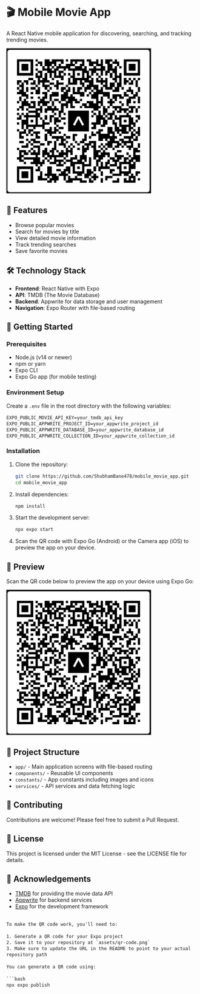 # 🎬 Mobile Movie App

A React Native mobile application for discovering, searching, and tracking trending movies.

![Scan to Preview](https://raw.githubusercontent.com/ShubhamBane478/mobile_movie_app/main/assets/qr-code.png)

## 📱 Features

- Browse popular movies
- Search for movies by title
- View detailed movie information
- Track trending searches
- Save favorite movies

## 🛠️ Technology Stack

- **Frontend**: React Native with Expo
- **API**: TMDB (The Movie Database)
- **Backend**: Appwrite for data storage and user management
- **Navigation**: Expo Router with file-based routing

## 🚀 Getting Started

### Prerequisites

- Node.js (v14 or newer)
- npm or yarn
- Expo CLI
- Expo Go app (for mobile testing)

### Environment Setup

Create a `.env` file in the root directory with the following variables:

```
EXPO_PUBLIC_MOVIE_API_KEY=your_tmdb_api_key
EXPO_PUBLIC_APPWRITE_PROJECT_ID=your_appwrite_project_id
EXPO_PUBLIC_APPWRITE_DATABASE_ID=your_appwrite_database_id
EXPO_PUBLIC_APPWRITE_COLLECTION_ID=your_appwrite_collection_id
```

### Installation

1. Clone the repository:

   ```bash
   git clone https://github.com/ShubhamBane478/mobile_movie_app.git
   cd mobile_movie_app
   ```

2. Install dependencies:

   ```bash
   npm install
   ```

3. Start the development server:

   ```bash
   npx expo start
   ```

4. Scan the QR code with Expo Go (Android) or the Camera app (iOS) to preview the app on your device.

## 📱 Preview

Scan the QR code below to preview the app on your device using Expo Go:

![Scan to Preview](https://raw.githubusercontent.com/ShubhamBane478/mobile_movie_app/main/assets/qr-code.png)

## 📂 Project Structure

- `app/` - Main application screens with file-based routing
- `components/` - Reusable UI components
- `constants/` - App constants including images and icons
- `services/` - API services and data fetching logic

## 🤝 Contributing

Contributions are welcome! Please feel free to submit a Pull Request.

## 📄 License

This project is licensed under the MIT License - see the LICENSE file for details.

## 🙏 Acknowledgements

- [TMDB](https://www.themoviedb.org/) for providing the movie data API
- [Appwrite](https://appwrite.io/) for backend services
- [Expo](https://expo.dev/) for the development framework

````

To make the QR code work, you'll need to:

1. Generate a QR code for your Expo project
2. Save it to your repository at `assets/qr-code.png`
3. Make sure to update the URL in the README to point to your actual repository path

You can generate a QR code using:

```bash
npx expo publish
````
